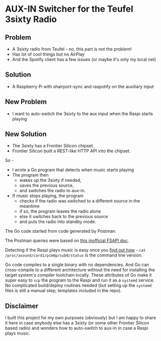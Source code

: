 # AUX-IN Switcher for the Teufel 3sixty Radio

## Problem

- A 3sixty radio from Teufel - no, this part is not the problem!
- Has lot of cool things but no AirPlay
- And the Spotify client has a few issues (or maybe it's only my local net)

## Solution

- A Raspberry Pi with shairport-sync and raspotify on the auxiliary input

## New Problem

- I want to auto-switch the 3sixty to the aux input when the Raspi starts playing

## New Solution

- The 3sixty has a Frontier Silicon chipset.
- Frontier Silicon built a REST-like HTTP API into the chipset.

So - 

- I wrote a Go program that detects when music starts playing
- The program then 
  - wakes up the 3sixty if needed,
  - saves the previous source, 
  - and switches the radio to aux-in.
- If music stops playing, the program
  - checks if the radio was switched to a different source in the meantime
  - if so, the program leaves the radio alone
  - else it switches back to the previous source
  - and puts the radio into standby mode.

The Go code started from code generated by Postman.

The Postman queries were based on [this inofficial FSAPI doc](https://github.com/flammy/fsapi/blob/master/FSAPI.md).

Detecting if the Raspi plays music is easy once you [find out how]((https://howchoo.com/linux/how-to-detect-that-audio-is-currently-being-output-in-linux-and-use-it-to-call-a-program#create-an-audio-output-monitor-script)) - `cat /proc/asound/card1/pcm0p/sub0/status` is the command line version. 

Go code compiles to a single binary with no dependencies. And Go can cross-compile to a different architecture without the need for installing the target system's compiler toolchain locally. These attributes of Go make it super easy to `scp` the program to the Raspi and run it as a `systemd` service. No complicated build/deploy routines needed (but setting up the `systemd` files is still a manual step; templates included in the repo). 

## Disclaimer

I built this project for my own purposes (obviously) but I am happy to share it here in case anybody else has a 3sixty (or some other Frontier Silicon based radio) and wonders how to auto-switch to aux-in in case a Raspi plays music.
